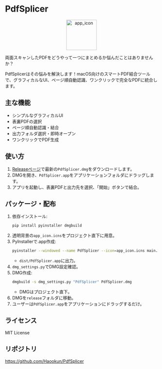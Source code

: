 # PdfSplicer

<div align="center">
  <img width="100" height="100" alt="app_icon" src="https://github.com/user-attachments/assets/a3f9089a-cf94-43be-b485-f682a43492c6" />
</div>

両面スキャンしたPDFをどうやって一つにまとめるか悩んだことはありませんか？

PdfSplicerはその悩みを解決します！macOS向けのスマートPDF結合ツールで、グラフィカルなUI、ページ順自動認識、ワンクリックで完全なPDFに統合します。

## 主な機能
- シンプルなグラフィカルUI
- 表裏PDFの選択
- ページ順自動認識・結合
- 出力フォルダ選択・即時オープン
- ワンクリックでPDF生成

## 使い方
1. [Releaseページ](https://github.com/Haookun/PdfSplicer/releases)で最新の`PdfSplicer.dmg`をダウンロードします。
2. DMGを開き、`PdfSplicer.app`をアプリケーションフォルダにドラッグします。
3. アプリを起動し、表裏PDFと出力先を選択、「開始」ボタンで結合。

## パッケージ・配布
1. 依存インストール:
   ```bash
   pip install pyinstaller dmgbuild
   ```
2. 透明背景の`app_icon.icns`をプロジェクト直下に用意。
3. PyInstallerで.app作成:
   ```bash
   pyinstaller --windowed --name PdfSplicer --icon=app_icon.icns main.py
   ```
   - `dist/PdfSplicer.app`に出力。
4. `dmg_settings.py`でDMG設定確認。
5. DMG作成:
   ```bash
   dmgbuild -s dmg_settings.py "PdfSplicer" PdfSplicer.dmg
   ```
   - DMGはプロジェクト直下。
6. DMGを`release`フォルダに移動。
7. ユーザーは`PdfSplicer.app`をアプリケーションにドラッグするだけ。

## ライセンス
MIT License

## リポジトリ
https://github.com/Haookun/PdfSplicer

